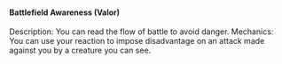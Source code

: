 #### Battlefield Awareness (Valor)
Description: You can read the flow of battle to avoid danger.
Mechanics: You can use your reaction to impose disadvantage on an attack made against you by a creature you can see.
